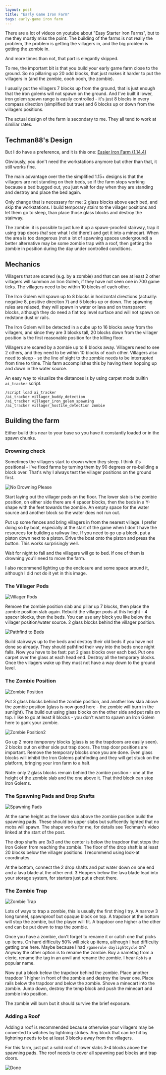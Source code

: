```yaml
---
layout: post
title: "Early Game Iron Farm"
tags: early-game iron farm
---
```


There are a lot of videos on youtube about "Easy Starter Iron Farms", but to me they
mostly miss the point.  The building of the farms is not really the problem,
the problem is getting the villagers in, and the big problem is getting the zombie
in.

And more times than not, that part is elegantly skipped.

To me, the important bit is that you build your early game farm close to the ground.
So no pillaring up 20 odd blocks, that just makes it harder to put the villagers in
(and the zombie, oooh oooh, the zombie).

I usually put the villagers 7 blocks up from the ground, that is just enough that
the iron golems will not spawn on the ground.  And I've built it lower, iron golem
spawn range is easily controlled - it's just 8 blocks in every compass direction
(simplified but true) and 6 blocks up or down from the villagers positions.

The actual design of the farm is secondary to me.  They all tend to work at
similiar rates.

## Techman88's Design

But I do have a preference, and it is this one: [Easier Iron Farm (1.14.4)](https://www.youtube.com/watch?v=3I2jsINPGro)

Obviously, you don't need the workstations anymore but other than that, it still works fine.

The main advantage over the the simplified 1.15+ designs is that the
villagers are not standing on their beds, so if the farm stops working because
a bed bugged out, you just wait for day when they are standing and destroy and
place the bed again.

Only change that is necessary for me: 2 glass blocks above each bed, and skip the workstations.
I build temporary stairs to the villager positions and let them go to sleep, than place those
glass blocks and destroy the stairway.

The zombie: it is possible to just lure it up a spawn-proofed stairway, trap it using
trap doors (ha! see what I did there!) and get it into a minecart.  When the area is too
dangerous (not a lot of spawning spaces underground) a better alternative may be
some zombie trap with a roof, then getting the zombie in position during the day
under controlled conditions.


## Mechanics

Villagers that are scared (e.g. by a zombie) and that can see at least 2 other villagers
will summon an Iron Golem, if they have not seen one in 700 game ticks.  The villagers need
to be within 10 blocks of each other.

The Iron Golem will spawn up to 8 blocks in horizontal directions (actually: negative 8, positive direciton 7) and 5 blocks up or down.  The spawning rules are relaxed, they will spawn in water or lava and on transparent blocks, although they do need a flat top level surface and will not spawn on redstone dust or rails.

The Iron Golem will be detected in a cube up to 16 blocks away from the villagers,
and since they are 3 blocks tall, 20 blocks down from the villager position is the first
reasonable position for the killing floor.

Villagers are scared by a zombie up to 8 blocks away. Villagers need to see 2 others, and they need to be within 10 blocks of each other.
Villagers also need to sleep - so the line of sight to the zombie needs to be interrupted from time
to time.  This farm accomplishes this by having them hopping up and down in the water source.

An easy way to visualize the distances is by using carpet mods builtin `ai_tracker` script.

    /script load ai_tracker
    /ai_tracker villager_buddy_detection
    /ai_tracker villager_iron_golem_spawning
    /ai_tracker villager_hostile_detection zombie



## Building the farm

Either build this near to your base so you have it constantly loaded or in the spawn
chunks.

### Drowning check

Sometimes the villagers start to drown when they sleep.  I think it's positional - I've fixed
farms by turning them by 90 degrees or re-building a block over.  That's why I always
test the villager positions on the ground first.

![No Drowning Please](/random-minecraft/assets/early-iron-farm/no-drowning-pls.jpg)

Start laying out the villager pods on the floor.  The lower slab is the zombie position,
on either side there are 4 spacer blocks, then the beds in a Y-shape with the feet
towards the zombie.  An empty space for the water source and another block so the water
does not run out.

Put up some fences and bring villagers in from the nearest village.  I prefer doing so by boat,
especially at the start of the game when I don't have the resources for building a railway line.
If you need to go up a block, put a piston down next to a piston.  Drive the boat onto the piston
and press the button.  This works surprisingly well.

Wait for night to fall and the villagers will go to bed. If one of them is drowning you'll need
to move the farm.

I also recommend lighting up the enclosure and some space around it, although I did not do it yet
in this image.


### The Villager Pods

![Villager Pods](/random-minecraft/assets/early-iron-farm/villager-pods.jpg)

Remove the zombie position slab and pillar up 7 blocks, then place the zombie position slab again.
Rebuild the villager pods at this height - 4 spacer blocks, then the beds. You can use any block
you like below the villager position/water source.  2 glass blocks behind the villager position.

![Pathfind to Beds](/random-minecraft/assets/early-iron-farm/pathfind-to-beds.jpg)

Build stairways up to the beds and destroy their old beds if you have not done so already.  They should
pathfind their way into the beds once night falls.  Now you have to be fast: put 2 glass blocks over
each bed. Put one carpet over the glass at each head end. Destroy all the temporary blocks. Once
the villagers wake up they must not have a way down to the ground level.


### The Zombie Position


![Zombie Position](/random-minecraft/assets/early-iron-farm/zombie-position.jpg)


Put 3 glass blocks behind the zombie position, and another low slab above the
zombie position (glass is now good here - the zombie will burn in the sunlight).
The build out using glass blocks on the other side and put rails on top.  I
like to go at least 8 blocks - you don't want to spawn an Iron Golem here to
gank your zombie.


![Zombie Position2](/random-minecraft/assets/early-iron-farm/zombie-position2.jpg)

Go up 2 more *temporary* blocks (glass is so the trapdoors are easily seen). 2 blocks out
on either side put trap doors.  The trap door positions are important.  Remove the temporary
blocks once you are done. Even glass blocks will inhibit the Iron Golems pathfinding and
they will get stuck on the platform, bringing your iron farm to a halt.

Note: only 2 glass blocks remain behind the zombie position - one at the height of the zombie slab
and the one above it.  That third block can stop Iron Golems.

### The Spawning Pads and Drop Shafts

![Spawning Pads](/random-minecraft/assets/early-iron-farm/spawning-pads.jpg)

At the same height as the lower slab above the zombie position build the spawning pads.
These should be upper slabs but sufficently lighted that no mobs will spawn.
The shape works for me, for details see Techman's video linked at the start of the post.

The drop shafts are 3x3 and the center is below the trapdoor that stops the Iron Golem
from reaching the zombie.  The floor of the drop shaft is at least 20 blocks below the villager
positions.  I recommend using look-at coordinates.

At the bottom, connect the 2 drop shafts and put water down on one end and a lava blade
at the other end.  3 Hoppers below the lava blade lead into your storage system,
for starters just put a chest there.


### The Zombie Trap

![Zombie Trap](/random-minecraft/assets/early-iron-farm/zombie-trap.jpg)

Lots of ways to trap a zombie, this is usually the first thing I try.
A narrow 3 long tunnel, spawnproof but opaque block on top.  A trapdoor
at the bottom will stop the zombie, but the player will fit.  A trapdoor
one higher a the other end can be put down to trap the zombie.

Once you have a zombie, don't forget to rename it or catch one that
picks up items.  On hard difficulty 50% will pick up items,
although I had difficulty getting one here.  Maybe because I had `/gamerule daylightCycle` on?
Anyway the other option is to rename the zombie.  Buy a nametag from a cleric,
rename the tag in an anvil and rename the zombie.  I hear `Rob` is a popular name.

Now put a block below the trapdoor behind the zombie. Place another trapdoor 1 higher
in front of the zombie and destroy the lower one.  Place rails below the trapdoor
and below the zombie.  Shove a minecart into the zombie.  Jump down, destroy the temp block and
push the minecart and zombie into position.

The zombie will burn but it should survive the brief exposure.

### Adding a Roof

Adding a roof is recommended because otherwise your villagers may be converted
to witches by lightning strikes.  Any block that can be hit by lightning needs
to be at least 3 blocks away from the villagers.

For this farm, just put a solid roof of lower slabs 3-4 blocks above the spawning
pads.  The roof needs to cover all spawning pad blocks and trap doors.

![Done](/random-minecraft/assets/early-iron-farm/done.jpg)
